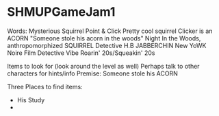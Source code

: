 # SHMUPGameJam1


Words:
Mysterious Squirrel
Point & Click
Pretty cool squirrel
Clicker is an ACORN
"Someone stole his acorn in the woods"
Night In the Woods, anthropomorphized SQUIRREL
Detective H.B JABBERCHIN
New YoWK Noire Film Detective Vibe
Roarin' 20s/Squeakin' 20s 

Items to look for (look around the level as well)
Perhaps talk to other characters for hints/info
Premise: Someone stole his ACORN


Three Places to find items:
- His Study
- 
